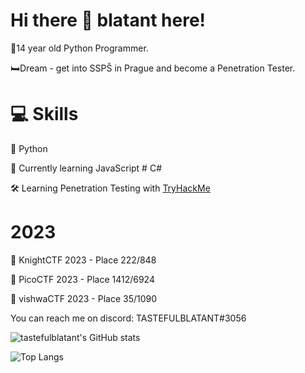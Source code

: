 # Hi there 👋 blatant here!
👦14 year old Python Programmer.

🛏️Dream - get into SSPŠ in Prague and become a Penetration Tester.


# 💻 Skills
🐍 Python

📕 Currently learning JavaScript # C#

🛠️ Learning Penetration Testing with [TryHackMe](https://tryhackme.com/p/tastefulblatant)

# 2023
🤺 KnightCTF 2023 - Place 222/848

📍 PicoCTF 2023 - Place 1412/6924

🍙 vishwaCTF 2023 - Place 35/1090

You can reach me on discord: TASTEFULBLATANT#3056 

![tastefulblatant's GitHub stats](https://github-readme-stats.vercel.app/api?username=tastefulblatant&show_icons=true&theme=merko)


![Top Langs](https://github-readme-stats.vercel.app/api/top-langs/?username=tastefulblatant&hide_progress=false&theme=merko)
